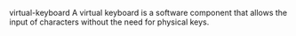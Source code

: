 virtual-keyboard
A virtual keyboard is a software component that allows the input of characters without the need for physical keys. 
